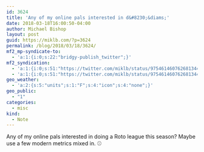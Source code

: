 ```yaml
---
id: 3624
title: 'Any of my online pals interested in d&#8230;&diams;'
date: 2018-03-18T16:00:50-04:00
author: Michael Bishop
layout: post
guid: https://miklb.com/?p=3624
permalink: /blog/2018/03/18/3624/
mf2_mp-syndicate-to:
  - 'a:1:{i:0;s:22:"bridgy-publish_twitter";}'
mf2_syndication:
  - 'a:1:{i:0;s:51:"https://twitter.com/miklb/status/975461460762681344";}'
  - 'a:1:{i:0;s:51:"https://twitter.com/miklb/status/975461460762681344";}'
geo_weather:
  - 'a:2:{s:5:"units";s:1:"F";s:4:"icon";s:4:"none";}'
geo_public:
  - "1"
categories:
  - misc
kind:
  - Note
---
```

Any of my online pals interested in doing a Roto league this season? Maybe use a few modern metrics mixed in. ⚾